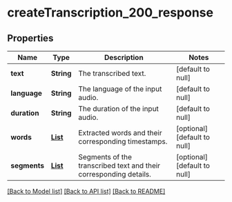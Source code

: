 # createTranscription_200_response
## Properties

| Name | Type | Description | Notes |
|------------ | ------------- | ------------- | -------------|
| **text** | **String** | The transcribed text. | [default to null] |
| **language** | **String** | The language of the input audio. | [default to null] |
| **duration** | **String** | The duration of the input audio. | [default to null] |
| **words** | [**List**](TranscriptionWord.md) | Extracted words and their corresponding timestamps. | [optional] [default to null] |
| **segments** | [**List**](TranscriptionSegment.md) | Segments of the transcribed text and their corresponding details. | [optional] [default to null] |

[[Back to Model list]](../README.md#documentation-for-models) [[Back to API list]](../README.md#documentation-for-api-endpoints) [[Back to README]](../README.md)

